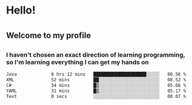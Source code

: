 
<h1>Hello!<h1>
<h2>Welcome to my profile<h2>
<h3>I haven't chosen an exact direction of learning programming, so I'm learning everything I can get my hands on</h3>

<!--START_SECTION:waka-->

```txt
Java             8 hrs 12 mins   ████████████████████░░░░░   80.56 %
XML              52 mins         ██░░░░░░░░░░░░░░░░░░░░░░░   08.52 %
C#               34 mins         █▒░░░░░░░░░░░░░░░░░░░░░░░   05.66 %
YAML             31 mins         █▒░░░░░░░░░░░░░░░░░░░░░░░   05.17 %
Text             0 secs          ░░░░░░░░░░░░░░░░░░░░░░░░░   00.07 %
```

<!--END_SECTION:waka-->
